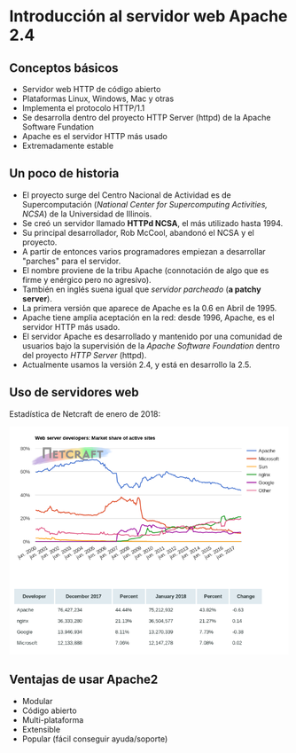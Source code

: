 # Introducción al servidor web Apache 2.4

## Conceptos básicos

* Servidor web HTTP de código abierto
* Plataformas Linux, Windows, Mac y otras
* Implementa el protocolo HTTP/1.1
* Se desarrolla dentro del proyecto HTTP Server (httpd) de la Apache Software Fundation
* Apache es el servidor HTTP más usado
* Extremadamente estable

## Un poco de historia

* El proyecto surge del Centro Nacional de Actividad es de Supercomputación (*National Center for Supercomputing Activities, NCSA*) de la Universidad de Illinois.
* Se creó un servidor llamado **HTTPd NCSA**, el más utilizado hasta 1994.
* Su principal desarrollador, Rob McCool, abandonó el NCSA y el proyecto.
* A partir de entonces varios programadores empiezan a desarrollar "parches" para el servidor.
* El nombre proviene de la tribu Apache (connotación de algo que es firme y enérgico pero no agresivo).
* También en inglés suena igual que *servidor parcheado* (**a patchy server**).
* La primera versión que aparece de Apache es la 0.6 en Abril de 1995.
* Apache tiene amplia aceptación en la red: desde 1996, Apache, es el servidor HTTP más usado.
* El servidor Apache es desarrollado y mantenido por una comunidad de usuarios bajo la supervisión de la *Apache Software Foundation* dentro del proyecto *HTTP Server* (httpd).
* Actualmente usamos la versión 2.4, y está en desarrollo la 2.5.

## Uso de servidores web

Estadística de Netcraft de enero de 2018:

![apache](img/uso.png)

## Ventajas de usar Apache2

* Modular
* Código abierto
* Multi-plataforma
* Extensible
* Popular (fácil conseguir ayuda/soporte)
